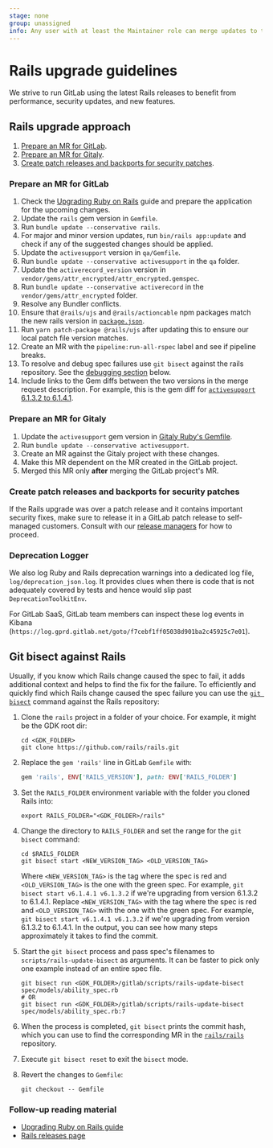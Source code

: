 ```yaml
---
stage: none
group: unassigned
info: Any user with at least the Maintainer role can merge updates to this content. For details, see https://docs.gitlab.com/ee/development/development_processes.html#development-guidelines-review.
---
```


# Rails upgrade guidelines

We strive to run GitLab using the latest Rails releases to benefit from performance, security updates, and new features.

## Rails upgrade approach

1. [Prepare an MR for GitLab](#prepare-an-mr-for-gitlab).
1. [Prepare an MR for Gitaly](#prepare-an-mr-for-gitaly).
1. [Create patch releases and backports for security patches](#create-patch-releases-and-backports-for-security-patches).

### Prepare an MR for GitLab

1. Check the [Upgrading Ruby on Rails](https://guides.rubyonrails.org/upgrading_ruby_on_rails.html) guide and prepare the application for the upcoming changes.
1. Update the `rails` gem version in `Gemfile`.
1. Run `bundle update --conservative rails`.
1. For major and minor version updates, run `bin/rails app:update` and check if any of the suggested changes should be applied.
1. Update the `activesupport` version in `qa/Gemfile`.
1. Run `bundle update --conservative activesupport` in the `qa` folder.
1. Update the `activerecord_version` version in `vendor/gems/attr_encrypted/attr_encrypted.gemspec`.
1. Run `bundle update --conservative activerecord` in the `vendor/gems/attr_encrypted` folder.
1. Resolve any Bundler conflicts.
1. Ensure that `@rails/ujs` and `@rails/actioncable` npm packages match the new rails version in [`package.json`](https://gitlab.com/gitlab-org/gitlab/blob/master/package.json).
1. Run `yarn patch-package @rails/ujs` after updating this to ensure our local patch file version matches.
1. Create an MR with the `pipeline:run-all-rspec` label and see if pipeline breaks.
1. To resolve and debug spec failures use `git bisect` against the rails repository. See the [debugging section](#git-bisect-against-rails) below.
1. Include links to the Gem diffs between the two versions in the merge request description. For example, this is the gem diff for
   [`activesupport` 6.1.3.2 to 6.1.4.1](https://my.diffend.io/gems/activerecord/6.1.3.2/6.1.4.1).

### Prepare an MR for Gitaly

1. Update the `activesupport` gem version in [Gitaly Ruby's Gemfile](https://gitlab.com/gitlab-org/gitaly/-/blob/master/ruby/Gemfile).
1. Run `bundle update --conservative activesupport`.
1. Create an MR against the Gitaly project with these changes.
1. Make this MR dependent on the MR created in the GitLab project.
1. Merged this MR only **after** merging the GitLab project's MR.

### Create patch releases and backports for security patches

If the Rails upgrade was over a patch release and it contains important security fixes,
make sure to release it in a
GitLab patch release to self-managed customers. Consult with our [release managers](https://about.gitlab.com/community/release-managers/)
for how to proceed.

### Deprecation Logger

We also log Ruby and Rails deprecation warnings into a dedicated log file, `log/deprecation_json.log`. It provides
clues when there is code that is not adequately covered by tests and hence would slip past `DeprecationToolkitEnv`.

For GitLab SaaS, GitLab team members can inspect these log events in Kibana (`https://log.gprd.gitlab.net/goto/f7cebf1ff05038d901ba2c45925c7e01`).

## Git bisect against Rails

Usually, if you know which Rails change caused the spec to fail, it adds additional context and
helps to find the fix for the failure.
To efficiently and quickly find which Rails change caused the spec failure you can use the
[`git bisect`](https://git-scm.com/docs/git-bisect) command against the Rails repository:

1. Clone the `rails` project in a folder of your choice. For example, it might be the GDK root dir:

   ```shell
   cd <GDK_FOLDER>
   git clone https://github.com/rails/rails.git
   ```

1. Replace the `gem 'rails'` line in GitLab `Gemfile` with:

   ```ruby
   gem 'rails', ENV['RAILS_VERSION'], path: ENV['RAILS_FOLDER']
   ```

1. Set the `RAILS_FOLDER` environment variable with the folder you cloned Rails into:

   ```shell
   export RAILS_FOLDER="<GDK_FOLDER>/rails"
   ```

1. Change the directory to `RAILS_FOLDER` and set the range for the `git bisect` command:

   ```shell
   cd $RAILS_FOLDER
   git bisect start <NEW_VERSION_TAG> <OLD_VERSION_TAG>
   ```

   Where `<NEW_VERSION_TAG>` is the tag where the spec is red and `<OLD_VERSION_TAG>` is the one with the green spec.
   For example, `git bisect start v6.1.4.1 v6.1.3.2` if we're upgrading from version 6.1.3.2 to 6.1.4.1.
   Replace `<NEW_VERSION_TAG>` with the tag where the spec is red and `<OLD_VERSION_TAG>` with the one with the green spec. For example, `git bisect start v6.1.4.1 v6.1.3.2` if we're upgrading from version 6.1.3.2 to 6.1.4.1.
   In the output, you can see how many steps approximately it takes to find the commit.
1. Start the `git bisect` process and pass spec's filenames to `scripts/rails-update-bisect` as arguments. It can be faster to pick only one example instead of an entire spec file.

   ```shell
   git bisect run <GDK_FOLDER>/gitlab/scripts/rails-update-bisect spec/models/ability_spec.rb
   # OR
   git bisect run <GDK_FOLDER>/gitlab/scripts/rails-update-bisect spec/models/ability_spec.rb:7
   ```

1. When the process is completed, `git bisect` prints the commit hash, which you can use to find the corresponding MR in the [`rails/rails`](https://github.com/rails/rails) repository.
1. Execute `git bisect reset` to exit the `bisect` mode.
1. Revert the changes to `Gemfile`:

   ```shell
   git checkout -- Gemfile
   ```

### Follow-up reading material

- [Upgrading Ruby on Rails guide](https://guides.rubyonrails.org/upgrading_ruby_on_rails.html)
- [Rails releases page](https://github.com/rails/rails/releases)
